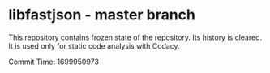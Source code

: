 # libfastjson - master branch

This repository contains frozen state of the repository.
Its history is cleared. It is used only for static code
analysis with Codacy.

Commit Time: 1699950973